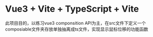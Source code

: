 # Vue3 + Vite + TypeScript + Vite

此项目目的，以练习vue3 componsition API为主，在src文件下定义一个composiable文件夹存放单独抽离成ts文件，实现显示鼠标位移的功能函数
